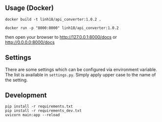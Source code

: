 
## Usage (Docker)

```shell
docker build -t linh18/api_converter:1.0.2 .
```

```shell
docker run -p "8000:8000" linh18/api_converter:1.0.2
```

then open your browser to http://127.0.0.1:8000/docs or http://0.0.0.0:8000/docs

## Settings

There are some settings which can be configured via environment variable. The list is available in `settings.py`. Simply
apply upper case to the name of the setting.

## Development

```shell
pip install -r requirements.txt
pip install -r requirements_dev.txt
uvicorn main:app --reload
```